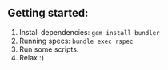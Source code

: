 ## Getting started:

1. Install dependencies: `gem install bundler`
2. Running specs: `bundle exec rspec`
3. Run some scripts.
4. Relax :)
